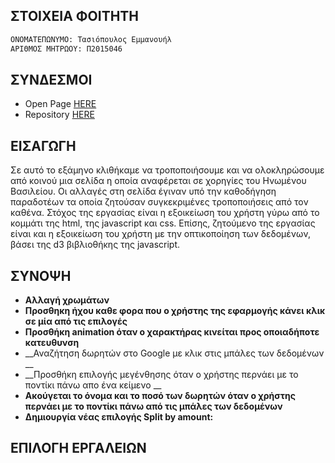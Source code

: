 ## ΣΤΟΙΧΕΙΑ ΦΟΙΤΗΤΗ

```markdown
ΟΝΟΜΑΤΕΠΩΝΥΜΟ: Τασιόπουλος Εμμανουήλ
ΑΡΙΘΜΟΣ ΜΗΤΡΩΟΥ: Π2015046
```

## ΣΥΝΔΕΣΜΟΙ

- Open Page [HERE](https://manolis-tasiopoulos.github.io/D3js-uk-political-donations/)            
- Repository [HERE](https://github.com/Manolis-Tasiopoulos/D3js-uk-political-donations)

## ΕΙΣΑΓΩΓΗ
 Σε αυτό το εξάμηνο κλιθήκαμε να τροποποιήσουμε και να ολοκληρώσουμε από κοινού μια σελίδα η οποία αναφέρεται σε χορηγίες του Ηνωμένου Βασιλείου. Οι αλλαγές στη σελίδα έγιναν υπό την καθοδήγηση παραδοτέων τα οποία ζητούσαν συγκεκριμένες τροποποιήσεις από τον καθένα. Στόχος της εργασίας είναι η εξοικείωση του χρήστη γύρω από το κομμάτι της html, της javascript και css. Επίσης, ζητούμενο της εργασίας είναι και η εξοικείωση του χρήστη με την οπτικοποίηση των δεδομένων, βάσει της d3 βιβλιοθήκης της javascript.

## ΣΥΝΟΨΗ
  
   - __Αλλαγή χρωμάτων__   
   - __Προσθηκη ήχου καθε φορα που ο χρήστης της εφαρμογής κάνει κλικ σε μία από τις επιλογές__ 
   - __Προσθήκη animation όταν ο χαρακτήρας κινείται προς οποιαδήποτε κατευθυνση__ 
   - __Αναζήτηση δωρητών στο Google με κλικ στις μπάλες των δεδομένων __
   - __Προσθήκη επιλογής μεγένθησης όταν ο χρήστης περνάει με το ποντίκι πάνω απο ένα κείμενο __
   - __Ακούγεται το όνομα και το ποσό των δωρητών όταν ο χρήστης περνάει με το ποντίκι πάνω από τις μπάλες των δεδομένων__
   - __Δημιουργία νέας επιλογής Split by amount:__
   
 ## ΕΠΙΛΟΓΗ ΕΡΓΑΛΕΙΩΝ
